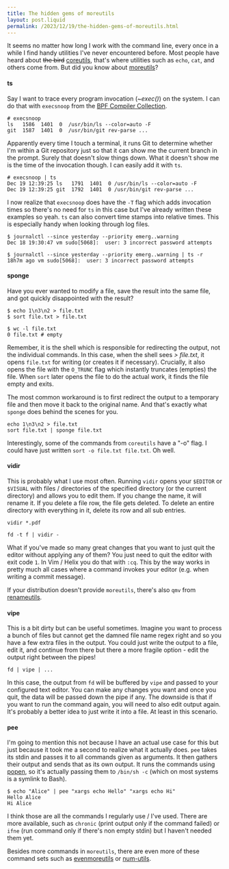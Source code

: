 ```yaml
---
title: The hidden gems of moreutils
layout: post.liquid
permalink: /2023/12/19/the-hidden-gems-of-moreutils.html
---
```


It seems no matter how long I work with the command line, every once in a while
I find handy utilities I've never encountered before. Most people have heard
about <strike>the bird</strike> [coreutils], that's where utilities such as
`echo`, `cat`, and others come from. But did you know about [moreutils]?

[coreutils]: https://www.gnu.org/software/coreutils/
[moreutils]: https://joeyh.name/code/moreutils/

#### ts

Say I want to trace every program invocation (~*exec()*) on the system. I can do
that with `execsnoop` from the [BPF Compiler Collection].

[BPF Compiler Collection]: https://github.com/iovisor/bcc

```shell
# execsnoop
ls   1586  1401  0  /usr/bin/ls --color=auto -F
git  1587  1401  0  /usr/bin/git rev-parse ...
```

Apparently every time I touch a terminal, it runs Git to determine whether I'm
within a Git repository just so that it can show me the current branch in the
prompt. Surely that doesn't slow things down. What it doesn't show me is the
time of the invocation though. I can easily add it with `ts`.

```shell
# execsnoop | ts
Dec 19 12:39:25 ls   1791  1401  0 /usr/bin/ls --color=auto -F
Dec 19 12:39:25 git  1792  1401  0 /usr/bin/git rev-parse ...
```

I now realize that `execsnoop` does have the `-T` flag which adds invocation
times so there's no need for `ts` in this case but I've already written these
examples so yeah. `ts` can also convert time stamps into relative times. This is
especially handy when looking through log files.

```shell
$ journalctl --since yesterday --priority emerg..warning
Dec 18 19:30:47 vm sudo[5068]:  user: 3 incorrect password attempts

$ journalctl --since yesterday --priority emerg..warning | ts -r
18h7m ago vm sudo[5068]:  user: 3 incorrect password attempts
```

#### sponge

Have you ever wanted to modify a file, save the result into the same file, and
got quickly disappointed with the result?

```shell
$ echo 1\n3\n2 > file.txt
$ sort file.txt > file.txt

$ wc -l file.txt
0 file.txt # empty
```

Remember, it is the shell which is responsible for redirecting the output, not
the individual commands. In this case, when the shell sees *> file.txt*, it
opens `file.txt` for writing (or creates it if necessary). Crucially, it also
opens the file with the `O_TRUNC` flag which instantly truncates (empties) the
file. When `sort` later opens the file to do the actual work, it finds the file
empty and exits.

The most common workaround is to first redirect the output to a temporary file
and then move it back to the original name. And that's exactly what `sponge`
does behind the scenes for you.

```shell
echo 1\n3\n2 > file.txt
sort file.txt | sponge file.txt
```

Interestingly, some of the commands from `coreutils` have a "-o" flag. I could
have just written `sort -o file.txt file.txt`. Oh well.

#### vidir

This is probably what I use most often. Running `vidir` opens your `$EDITOR` or
`$VISUAL` with files / directories of the specified directory (or the current
directory) and allows you to edit them. If you change the name, it will rename
it. If you delete a file row, the file gets deleted. To delete an entire
directory with everything in it, delete its row and all sub entries.

```shell
vidir *.pdf

fd -t f | vidir -
```

What if you've made so many great changes that you want to just quit the editor
without applying any of them? You just need to quit the editor with exit code
`1`. In Vim / Helix you do that with `:cq`. This by the way works in pretty
much all cases where a command invokes your editor (e.g. when writing a commit
message).

If your distribution doesn't provide `moreutils`, there's also `qmv` from
[renameutils].

[renameutils]: https://www.nongnu.org/renameutils

#### vipe

This is a bit dirty but can be useful sometimes. Imagine you want to process a
bunch of files but cannot get the damned file name regex right and so you have
a few extra files in the output. You could just write the output to a file, edit
it, and continue from there but there a more fragile option - edit the output
right between the pipes!


```shell
fd | vipe | ...
```

In this case, the output from `fd` will be buffered by `vipe` and passed to your
configured text editor. You can make any changes you want and once you quit, the
data will be passed down the pipe if any. The downside is that if you want to
run the command again, you will need to also edit output again. It's probably a
better idea to just write it into a file. At least in this scenario.


#### pee

I'm going to mention this not because I have an actual use case for this but
just because it took me a second to realize what it actually does. `pee` takes
its stdin and passes it to all commands given as arguments. It then gathers
their output and sends that as its own output. It runs the commands using
[popen], so it's actually passing them to `/bin/sh -c` (which on most systems is
a symlink to Bash).

[popen]: https://www.man7.org/linux/man-pages/man3/popen.3.html

```shell
$ echo "Alice" | pee "xargs echo Hello" "xargs echo Hi"
Hello Alice
Hi Alice
```

I think those are all the commands I regularly use / I've used. There are  more
available, such as `chronic` (print output only if the command failed) or `ifne`
(run command only if there's non empty stdin) but I haven't needed them yet.

Besides more commands in `moreutils`, there are even more of these command sets such as [evenmoreutils] or [num-utils].

[evenmoreutils]: https://github.com/rudymatela/evenmoreutils
[num-utils]: https://suso.suso.org/programs/num-utils/index.phtml
